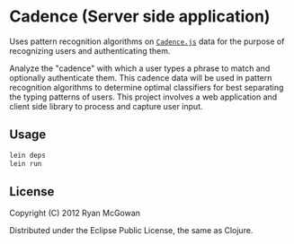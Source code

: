 # Cadence (Server side application)

Uses pattern recognition algorithms on [`Cadence.js`](http://fillthisis.net/)
data for the purpose of recognizing users and authenticating them.

Analyze the "cadence" with which a user types a phrase to match and optionally
authenticate them.  This cadence data will be used in pattern recognition
algorithms to determine optimal classifiers for best separating the typing
patterns of users.  This project involves a web application and client side
library to process and capture user input.

## Usage

```bash
lein deps
lein run
```

## License

Copyright (C) 2012 Ryan McGowan

Distributed under the Eclipse Public License, the same as Clojure.
